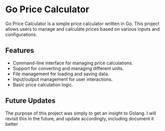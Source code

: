 # Go Price Calculator

Go Price Calculator is a simple price calculator written in Go. This project allows users to manage and calculate prices based on various inputs and configurations.

## Features

- Command-line interface for managing price calculations.
- Support for converting and managing different units.
- File management for loading and saving data.
- Input/output management for user interactions.
- Basic price calculation logic.

## Future Updates

The purpose of this project was simply to get an insight to Golang. I will revisit this in the future, and update accordingly, including document it better
